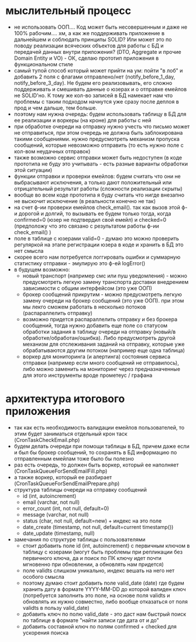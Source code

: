 
# мыслительный процесс
- не использовать ООП.... Код может быть несовершенным и даже не 100% рабочим.... хм, а как же поддерживать приложение в дальнейшем и соблюдать принципы SOLID? Или может это по поводу реализации всяческих объектов для работы с БД и передачей данных внутри приложения? (DTO, Aggregate и прочие Domain Entity и VO) - ОК, сделаю прототип приложения в функциональном стиле
- самый тупой способ который может прийти на ум: пойти "в лоб" и добавить 2 поля с флагами отправлено/нет (notify_before_1_day, notify_before_3_day). Не будем его реализовывать, его сложно поддерживать и смешивать данные о юзерах и о отправке емейлов не SOLID'но. К тому же кол-во записей в БД намекает нам что проблемы с таким подходом начнутся уже сразу после деплоя в прод и чем дальше, тем больше.
- поэтому нам нужна очередь: будем использовать таблицу в БД для ее реализации и воркеры (на кроне) для работы с ней
- при обработке очереди на отправку нужно учесть что письмо может не отправиться, при этом очередь не должна быть заблокирована такими сообщениями. нужно предусмотреть механизм пропуска сообщений, которые невозможно отправить (то есть нужно поле с кол-вом неудачных отправок)
- также возможно сервис отправки может быть недоступен (в коде прототипа не буду это учитывать - есть разные варианты обработки этой ситуации)
- функции отправки и проверки емейлов: будем считать что они не выбрасывают исключения, а только дают положительный или отрицательный результат работы (сложности реализации скрыты)
- вообще во всем коде прототипа я буду считать что нигде внезапно не выскочит исключение (в реальности конечно не так)
- на счет ф-ии проверки емейлов check_email(). так как вызов этой ф-и дорогой и долгий, то вызывать ее будем только тогда, когда confirmed=0 (юзер не подтвердил свой емейл) и checked=0 (предположу что это связано с результатом работы ф-ии check_email() )
- поле в таблице с юзерами valid=0 - думаю это можно проверить регуляркой на этапе регистрации юзера в коде и хранить в БД это нет смысла
- скорее всего нам потребуется логгировать ошибки и суммарную статистику отправки - эмулирую это ф-ей logError()
- в будущем возможно:
  - новый транспорт (например смс или пуш уведомления) - можно предусмотреть легкую замену транспорта доставки внедрением зависимости с общим интерфейсом (это уже ООП)
  - брокер сообщений прикрутим - можно предусмотреть легкую замену очереди на брокер сообщений (это уже ООП). при этом мы лекго сможем работать в несколько потоков (распараллелить отправку)
  - возможно придется распараллелить отправку и без брокера сообщений, тогда нужно добавить еще поле со статусом обработки задания в таблицу очереди на отправку (новый/в обработке/обработан/ошибка). Либо предусмотреть другой механизм для отслеживания заданий на отправку, которые уже обрабатываются другим потоком (например еще одна таблица)
  - воркер для мониторинга (и алертинга) состояния сервиса отправки (например если много сообщений не отправилось), либо можно заменить на мониторинг через предназначенные для этого инструменты вроде прометеус / графана




# архитектура итогового приложения
- так как есть необходимость валидации емейлов пользователей, то этим будет заниматься отдельный крон таск (CronTaskCheckEmail.php)
- будем делать очереди при помощи таблицы в БД, причем даже если и был бы брокер сообщений, то сохранять в БД информацию по отправленным емейлам тоже было бы полезно
- раз есть очередь, то должен быть воркер, который ее наполняет (CronTaskQueueForSendEmailFill.php)
- а также воркер, который ее разбирает (CronTaskQueueForSendEmailPrepare.php)
- структура таблицы очереди на отправку сообщений
  - id (int, autoincrement)
  - email (varchar, not null)
  - error_count (int, not null, default=0)
  - message (varchar, not null)
  - status (char, not null, default=new) + индекс на это поле
  - date_create (timestamp, not null, default=current timestamp())
  - date_update (timestamp, null)
- замечания по структуре таблицы с пользователями
  - стоит добавить поле id (int, autoincrement) с первичным ключом в таблицу с юзерами (могут быть проблемы при репликации без первичного ключа, да и поиск по ПК ключу идет почти мгновенно при обновлении, а обновлять нам придется)
  - поле validts слишком уникально, индекс вешать на него нет особого смысла
  - поэтому думаю стоит добавить поле valid_date (date) где будем хранить дату в формате YYYY-MM-DD до которой валиден ключ (потребуется заполнить это поле, на основе поля validts и обновлять их нужно совместно, либо вообще отказаться от поля validts в пользу valid_date)
  - добавить ключ по полю valid_date - это даст нам быстрый поиск по таблице в формате "найти записи где дата от и до"
  - добавить составной ключ по полям confirmed + checked для ускорения поиска








